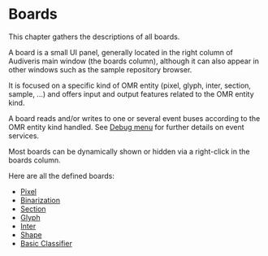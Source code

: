 ---
---
# Boards

This chapter gathers the descriptions of all boards.

A board is a small UI panel, generally located in the right column of Audiveris main window
(the boards column), although it can also appear in other windows such as the sample repository
browser.

It is focused on a specific kind of OMR entity (pixel, glyph, inter, section, sample, ...) and
offers input and output features related to the OMR entity kind.

A board reads and/or writes to one or several event buses according to the OMR entity kind handled.
See [Debug menu](../menus/debug.md) for further details on event services.

Most boards can be dynamically shown or hidden via a right-click in the boards column.

Here are all the defined boards:
* [Pixel](pixel.md)
* [Binarization](binarization.md)
* [Section](section.md)
* [Glyph](glyph.md)
* [Inter](inter.md)
* [Shape](shape.md)
* [Basic Classifier](classifier.md)
